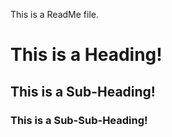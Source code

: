 This is a ReadMe file.

# This is a Heading!
## This is a Sub-Heading!
### This is a Sub-Sub-Heading!
####
